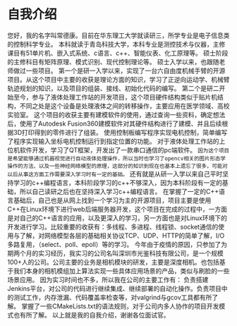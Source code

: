 
# 自我介绍
您好，我的名字叫常德康。目前在华东理工大学就读研三，所学专业是电子信息类的控制科学专业。
本科就读于青岛科技大学，本科专业是测控技术与仪器，主修课目有51单片机、嵌入式系统、c语言、c++、智能仪表、化工原理等。
硕士阶段的主修科目有矩阵原理、模式识别、现代控制理论等。
硕士入学以来，也跟随老师做过一些项目。
第一个是研一入学以来，实现了一台六自由度机械手臂的开源项目。从这个项目中主要的收获是理论方面的知识，学习了正逆向运动学、机械臂轨迹规划的知识，以及项目的组装、接线、初始化代码的编写。
第二个是研二开始至今，参与了液体处理工作站的开发项目，这个项目硬件结构类似于贴片机结构，不同之处是这个设备是处理液体之间的转移操作，主要应用在医学领域、高校实验室。
这个项目的收获主要有建模软件的使用，通过查询一些资料，确定想法后，使用了Autodesk Fusion360建模软件对其硬件结构进行了建模、并且后续根据3D打印得到的零件进行了组装。
使用控制板编写程序实现电机控制，简单编写了程序实现输入坐标电机控制运行到指定位置的功能。
对于液体处理工作站的上位机软件开发，学习了QT框架，开发出了一款串口通信的pc端软件。
`因为这个项目是希望能够通过机器视觉进行自动液体处理操作，所以当时也学习了opencv相关的图片形态学操作的方法、以及一些神经网络模型的原理，这部分的知识到现在也基本上遗忘了很多，可能对以后从事这方面工作需要深入学习时有一定的基础。`
还有就是从研一入学以来自己平时坚持学习的c++编程语言，本科阶段学习的c++不够深入，因为本科阶段有一定的基础，所以自己读研之后也在坚持深入学习c++编程语言。
在掌握了一定的C++语言基础后，自己也是从网上找到一个学习为主的开源项目，项目主要是使用C++在Linux环境下进行web后端服务器开发，这个项目在完成的过程中，一方面是对自己的C++语言的应用，以及更深入的学习，另一方面也是对Linux环境下的开发进行学习。比较重要的收获有：多线程、多进程、线程锁、socket通信的使用与了解，对网络模型各层的基础相关协议TCP、UDP、HTTP的简单了解，I/O多路复用，（select、poll、epoll）等的学习。
今年由于疫情的原因，只参加了为期两个月的实习经历，我实习的公司名叫深圳市光鉴科技有限公司，是一个规模100+人的公司。公司主要的业务是相机模块的研发，主要是深度相机。也包括基于我们本身的相机模组加上算法实现一些具体应用场景的产品，类似与刷脸的一些场景应用。
因为实习时间也不多，所以我在公司的主要工作有：
负责搭建Jenkins平台，对公司的代码进行继续集成、继续部署的自动化操作。负责项目中的测试工作，内存泄漏、代码覆盖率检查等，对valgrind与gcov工具都有所了解。
掌握了一些CMakeLists.txt的语法规则，对于公司内多人协作的项目开发模式也有所了解。
以上就是我的自我介绍，谢谢各位面试官。